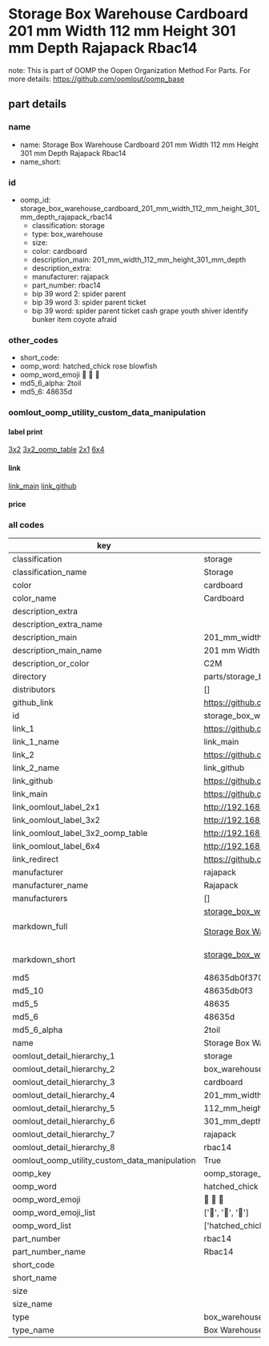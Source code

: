 # Storage Box Warehouse Cardboard 201 mm Width 112 mm Height 301 mm Depth Rajapack Rbac14  

note: This is part of OOMP the Oopen Organization Method For Parts. For more details: https://github.com/oomlout/oomp_base

##  part details
  







### name
* name: Storage Box Warehouse Cardboard 201 mm Width 112 mm Height 301 mm Depth Rajapack Rbac14
* name_short: 
### id
* oomp_id: storage_box_warehouse_cardboard_201_mm_width_112_mm_height_301_mm_depth_rajapack_rbac14
  * classification: storage
  * type: box_warehouse
  * size: 
  * color: cardboard
  * description_main: 201_mm_width_112_mm_height_301_mm_depth
  * description_extra: 
  * manufacturer: rajapack
  * part_number: rbac14
  * bip 39 word 2: spider parent
  * bip 39 word 3: spider parent ticket
  * bip 39 word: spider parent ticket cash grape youth shiver identify bunker item coyote afraid

### other_codes
* short_code: 
* oomp_word: hatched_chick rose blowfish
* oomp_word_emoji :hatched_chick: :rose: :blowfish:
* md5_6_alpha: 2toil
* md5_6: 48635d






### oomlout_oomp_utility_custom_data_manipulation
#### label print
[3x2](http://192.168.1.245:1112/?label=oomp%202toil)
[3x2_oomp_table](http://192.168.1.108:1112/?label=oomp%202toil)
[2x1](http://192.168.1.242:1112/?label=oomp%202toil)
[6x4](http://192.168.1.55:1112/?label=oomp%202toil)    

#### link

[link_main](https://github.com/oomlout/oomlout_oomp_version_1_messy/tree/main/parts/storage_box_warehouse_cardboard_201_mm_width_112_mm_height_301_mm_depth_rajapack_rbac14) [link_github](https://github.com/oomlout/oomlout_oomp_version_1_messy/tree/main/parts/storage_box_warehouse_cardboard_201_mm_width_112_mm_height_301_mm_depth_rajapack_rbac14)                             

#### price







### all codes 
| key | value |  
| --- | --- |  
| classification | storage |  
| classification_name | Storage |  
| color | cardboard |  
| color_name | Cardboard |  
| description_extra |  |  
| description_extra_name |  |  
| description_main | 201_mm_width_112_mm_height_301_mm_depth |  
| description_main_name | 201 mm Width 112 mm Height 301 mm Depth |  
| description_or_color | C2M |  
| directory | parts/storage_box_warehouse_cardboard_201_mm_width_112_mm_height_301_mm_depth_rajapack_rbac14 |  
| distributors | [] |  
| github_link | https://github.com/oomlout/oomlout_oomp_part_src/tree/main/parts/storage_box_warehouse_cardboard_201_mm_width_112_mm_height_301_mm_depth_rajapack_rbac14 |  
| id | storage_box_warehouse_cardboard_201_mm_width_112_mm_height_301_mm_depth_rajapack_rbac14 |  
| link_1 | https://github.com/oomlout/oomlout_oomp_version_1_messy/tree/main/parts/storage_box_warehouse_cardboard_201_mm_width_112_mm_height_301_mm_depth_rajapack_rbac14 |  
| link_1_name | link_main |  
| link_2 | https://github.com/oomlout/oomlout_oomp_version_1_messy/tree/main/parts/storage_box_warehouse_cardboard_201_mm_width_112_mm_height_301_mm_depth_rajapack_rbac14 |  
| link_2_name | link_github |  
| link_github | https://github.com/oomlout/oomlout_oomp_version_1_messy/tree/main/parts/storage_box_warehouse_cardboard_201_mm_width_112_mm_height_301_mm_depth_rajapack_rbac14 |  
| link_main | https://github.com/oomlout/oomlout_oomp_version_1_messy/tree/main/parts/storage_box_warehouse_cardboard_201_mm_width_112_mm_height_301_mm_depth_rajapack_rbac14 |  
| link_oomlout_label_2x1 | http://192.168.1.242:1112/?label=oomp%202toil |  
| link_oomlout_label_3x2 | http://192.168.1.245:1112/?label=oomp%202toil |  
| link_oomlout_label_3x2_oomp_table | http://192.168.1.108:1112/?label=oomp%202toil |  
| link_oomlout_label_6x4 | http://192.168.1.55:1112/?label=oomp%202toil |  
| link_redirect | https://github.com/oomlout/oomlout_oomp_version_1_messy/tree/main/parts/storage_box_warehouse_cardboard_201_mm_width_112_mm_height_301_mm_depth_rajapack_rbac14 |  
| manufacturer | rajapack |  
| manufacturer_name | Rajapack |  
| manufacturers | [] |  
| markdown_full | [storage_box_warehouse_cardboard_201_mm_width_112_mm_height_301_mm_depth_rajapack_rbac14](none)<br>[](none)<br>[Storage Box Warehouse Cardboard 201 Mm Width 112 Mm Height 301 Mm Depth Rajapack Rbac14](none)<br><br> |  
| markdown_short | [storage_box_warehouse_cardboard_201_mm_width_112_mm_height_301_mm_depth_rajapack_rbac14](none)<br><br> |  
| md5 | 48635db0f37098c7fdb2e235c3680e8d |  
| md5_10 | 48635db0f3 |  
| md5_5 | 48635 |  
| md5_6 | 48635d |  
| md5_6_alpha | 2toil |  
| name | Storage Box Warehouse Cardboard 201 mm Width 112 mm Height 301 mm Depth Rajapack Rbac14 |  
| oomlout_detail_hierarchy_1 | storage |  
| oomlout_detail_hierarchy_2 | box_warehouse |  
| oomlout_detail_hierarchy_3 | cardboard |  
| oomlout_detail_hierarchy_4 | 201_mm_width |  
| oomlout_detail_hierarchy_5 | 112_mm_height |  
| oomlout_detail_hierarchy_6 | 301_mm_depth |  
| oomlout_detail_hierarchy_7 | rajapack |  
| oomlout_detail_hierarchy_8 | rbac14 |  
| oomlout_oomp_utility_custom_data_manipulation | True |  
| oomp_key | oomp_storage_box_warehouse_cardboard_201_mm_width_112_mm_height_301_mm_depth_rajapack_rbac14 |  
| oomp_word | hatched_chick rose blowfish |  
| oomp_word_emoji | :hatched_chick: :rose: :blowfish: |  
| oomp_word_emoji_list | [':hatched_chick:', ':rose:', ':blowfish:'] |  
| oomp_word_list | ['hatched_chick', 'rose', 'blowfish'] |  
| part_number | rbac14 |  
| part_number_name | Rbac14 |  
| short_code |  |  
| short_name |  |  
| size |  |  
| size_name |  |  
| type | box_warehouse |  
| type_name | Box Warehouse |  

